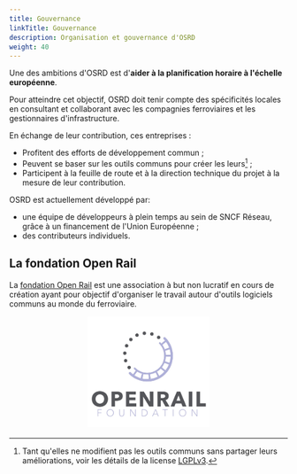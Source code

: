 ```yaml
---
title: Gouvernance
linkTitle: Gouvernance
description: Organisation et gouvernance d'OSRD
weight: 40
---
```


Une des ambitions d'OSRD est d'**aider à la planification horaire à l'échelle européenne**.

Pour atteindre cet objectif, OSRD doit tenir compte des spécificités locales en consultant et collaborant avec les compagnies ferroviaires et les gestionnaires d'infrastructure.

En échange de leur contribution, ces entreprises&nbsp;:
 - Profitent des efforts de développement commun&nbsp;;
 - Peuvent se baser sur les outils communs pour créer les leurs[^license]&nbsp;;
 - Participent à la feuille de route et à la direction technique du projet à la mesure de leur contribution.

[^license]: Tant qu'elles ne modifient pas les outils communs sans partager leurs améliorations, voir les détails de la license [LGPLv3](https://www.gnu.org/licenses/lgpl-3.0.fr.html).

OSRD est actuellement développé par:
 - une équipe de développeurs à plein temps au sein de SNCF Réseau, grâce à un financement de l'Union Européenne&nbsp;;
 - des contributeurs individuels.

## La fondation Open Rail

La [fondation Open Rail](https://openrailfoundation.gitlab.io/) est une association à but non lucratif en cours de création ayant pour objectif d'organiser le travail autour d'outils logiciels communs au monde du ferroviaire.

<a href="https://openrailfoundation.gitlab.io/"><img class="marginauto" src="openrail_foundation_vector.png" alt="Fondation OpenRail"></a>

<style>
.marginauto {
	margin: 10px auto 20px;
	display: block;
	width:220px; 
	height:200px;
}
.marginauto:hover {
	filter: brightness(70%);
	transition: all 0.50s;
}
</style>
